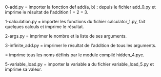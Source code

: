 0-add.py = importer la fonction def add(a, b) : depuis le fichier add_0.py et imprime le résultat de l'addition 1 + 2 = 3.

1-calculation.py = importer les fonctions du fichier calculator_1.py, fait quelques calculs et imprime le résultat.

2-args.py = imprimer le nombre et la liste de ses arguments.

3-infinite_add.py = imprimer le résultat de l'addition de tous les arguments.

 = imprime tous les noms définis par le module compilé hidden_4.pyc.

5-variable_load.py = importer la variable a du fichier variable_load_5.py et imprime sa valeur.
